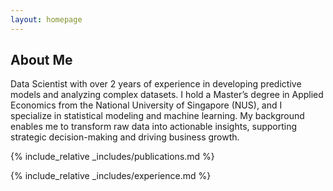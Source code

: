 ```yaml
---
layout: homepage
---
```


## About Me
Data Scientist with over 2 years of experience in developing predictive models and analyzing complex datasets. I hold a Master’s degree in Applied Economics from the National University of Singapore (NUS), and I specialize in statistical modeling and machine learning. My background enables me to transform raw data into actionable insights, supporting strategic decision-making and driving business growth.

{% include_relative _includes/publications.md %}

{% include_relative _includes/experience.md %}
